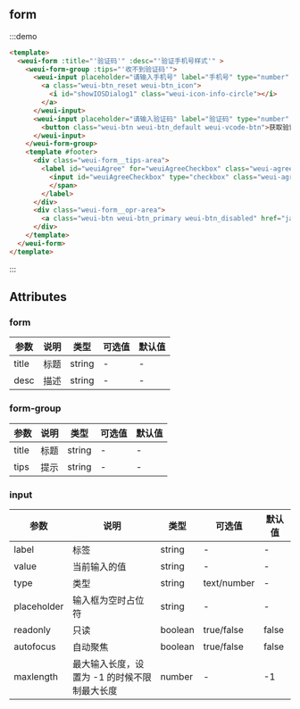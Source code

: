 ## form

:::demo

```html
<template>
  <weui-form :title="'验证码'" :desc="'验证手机号样式'" >
    <weui-form-group :tips="'收不到验证码'">
      <weui-input placeholder="请输入手机号" label="手机号" type="number" pattern="[0-9]*" right-slot :maxlength="11">
        <a class="weui-btn_reset weui-btn_icon">
          <i id="showIOSDialog1" class="weui-icon-info-circle"></i>
        </a>
      </weui-input>
      <weui-input placeholder="请输入验证码" label="验证码" type="number" pattern="[0-9]*" right-slot :maxlength="6">
        <button class="weui-btn weui-btn_default weui-vcode-btn">获取验证码</button>
      </weui-input>
    </weui-form-group>
    <template #footer>
      <div class="weui-form__tips-area">
        <label id="weuiAgree" for="weuiAgreeCheckbox" class="weui-agree">
          <input id="weuiAgreeCheckbox" type="checkbox" class="weui-agree__checkbox"><span class="weui-agree__text">阅读并同意<a href="javascript:">《相关条款》</a>
          </span>
        </label>
      </div>
      <div class="weui-form__opr-area">
        <a class="weui-btn weui-btn_primary weui-btn_disabled" href="javascript:" id="showTooltips">确定</a>
      </div>
    </template>
  </weui-form>
</template>
```

:::

## Attributes

### form

| 参数  | 说明 | 类型    | 可选值 | 默认值 |
| ----- | ---- | ------ | ------ | ------ |
| title | 标题 | string | -      | -      |
| desc | 描述 | string | -      | -      |

### form-group

| 参数  | 说明 | 类型    | 可选值 | 默认值 |
| ----- | ---- | ------ | ------ | ------ |
| title | 标题 | string | -      | -      |
| tips | 提示 | string | -      | -      |

### input

| 参数  | 说明 | 类型    | 可选值 | 默认值 |
| ----- | ---- | ------ | ------ | ------ |
| label | 标签 | string | -      | -      |
| value | 当前输入的值 | string | - | - |
| type | 类型 | string | text/number | - |
| placeholder | 输入框为空时占位符 | string | - | - |
| readonly | 只读 | boolean | true/false | false |
| autofocus | 自动聚焦 | boolean | true/false | false |
| maxlength | 最大输入长度，设置为 -1 的时候不限制最大长度 | number | - | -1 |
